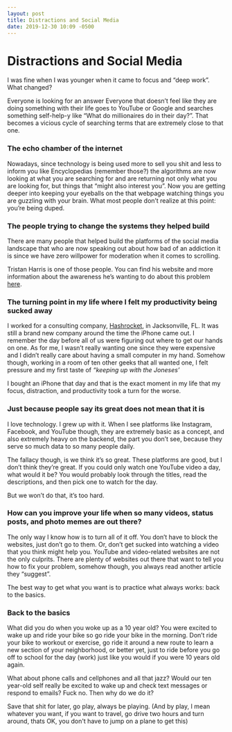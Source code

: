 ```yaml
---
layout: post
title: Distractions and Social Media
date: 2019-12-30 10:09 -0500
---
```



# Distractions and Social Media
I was fine when I was younger when it came to focus and “deep work”. What changed?

Everyone is looking for an answer
Everyone that doesn’t feel like they are doing something with their life goes to YouTube or Google and searches something self-help-y like “What do millionaires do in their day?”. That becomes a vicious cycle of searching terms that are extremely close to that one.

### The echo chamber of the internet

Nowadays, since technology is being used more to sell you shit and less to inform you like Encyclopedias (remember those?)  the algorithms are now looking at what you are searching for and are returning not only what you are looking for, but things that “might also interest you”. Now you are getting deeper into keeping your eyeballs on the that webpage watching things you are guzzling with your brain. What most people don’t realize at this point: you’re being duped.

### The people trying to change the systems they helped build

There are  many people that helped build the platforms of the social media landscape that who are now speaking out about how bad of an addiction it is since we have zero willpower for moderation when it comes to scrolling.

Tristan Harris is one of those people. You can find his website and more information about the awareness he’s wanting to do about this problem [here](https://www.tristanharris.com/).

### The turning point in my life where I felt my productivity being sucked away

I worked for a consulting company, [Hashrocket](https://hashrocket.com/), in Jacksonville, FL. It was still a  brand new company around the time the iPhone came out. I remember the day before all of us were figuring out where to get our hands on one. As for me, I wasn’t really wanting one since they were expensive and I didn’t really care about having a small computer in my hand. Somehow though, working in a room of ten other geeks that all wanted one, I felt pressure and my first taste of _“keeping up with the Joneses’_

I bought an iPhone that day and that is the exact moment in my life that my focus, distraction, and productivity took a turn for the worse.

### Just because people say its great does not mean that it is

I love technology. I grew up with it. When I see platforms like Instagram, Facebook, and YouTube though, they are extremely basic as a concept, and also extremely heavy on the backend, the part you don’t see, because they serve so much data to so many people daily.

The fallacy though, is we think it’s so great. These platforms are good, but I don’t think they’re great. If you could only watch one YouTube video a day, what would it be? You would probably look through the titles, read the descriptions, and then pick one to watch for the day.

But we won’t do that, it’s too hard.

### How can you improve your life when so many videos, status posts, and photo memes are out there?

The only way I know how is to turn all of it off. You don’t have to block the websites, just don’t go to them. Or, don’t get sucked into watching a video that you think might help you. YouTube and video-related websites are not the only culprits. There are plenty of websites out there that want to tell you how to fix your problem, somehow though, you always read another article they “suggest”.

The best way to get what you want is to practice what always works: back to the basics.

### Back to the basics

What did you do when you woke up as a 10 year old? You were excited to wake up and ride your bike so go ride your bike in the morning. Don’t ride your bike to workout or exercise, go ride it around a new route to learn a new section of your neighborhood, or better yet, just to ride before you go off to school for the day (work) just like you would if you were 10 years old again.

What about phone calls and cellphones and all that jazz? Would our ten year-old self really be excited to wake up and check text messages or respond to emails? Fuck no. Then why do we do it?

Save that shit for later, go play, always be playing. (And by play, I mean whatever you want, if you want to travel, go drive two hours and turn around, thats OK, you don't have to jump on a plane to get this)
